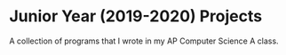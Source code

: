 # Junior Year (2019-2020) Projects

A collection of programs that I wrote in my AP Computer Science A class.
